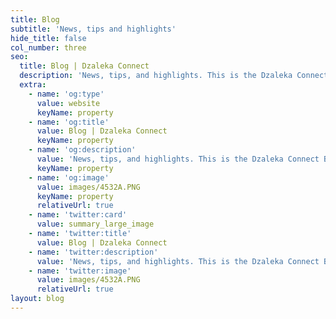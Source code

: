 ```yaml
---
title: Blog
subtitle: 'News, tips and highlights'
hide_title: false
col_number: three
seo:
  title: Blog | Dzaleka Connect
  description: 'News, tips, and highlights. This is the Dzaleka Connect Blog.'
  extra:
    - name: 'og:type'
      value: website
      keyName: property
    - name: 'og:title'
      value: Blog | Dzaleka Connect
      keyName: property
    - name: 'og:description'
      value: 'News, tips, and highlights. This is the Dzaleka Connect Blog.'
      keyName: property
    - name: 'og:image'
      value: images/4532A.PNG
      keyName: property
      relativeUrl: true
    - name: 'twitter:card'
      value: summary_large_image
    - name: 'twitter:title'
      value: Blog | Dzaleka Connect
    - name: 'twitter:description'
      value: 'News, tips, and highlights. This is the Dzaleka Connect Blog.'
    - name: 'twitter:image'
      value: images/4532A.PNG
      relativeUrl: true
layout: blog
---
```

